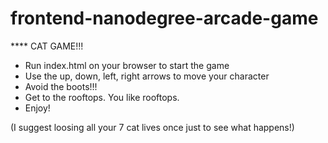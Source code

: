 frontend-nanodegree-arcade-game
===============================

**** CAT GAME!!!

- Run index.html on your browser to start the game
- Use the up, down, left, right arrows to move your character
- Avoid the boots!!!
- Get to the rooftops. You like rooftops.
- Enjoy!


(I suggest loosing all your 7 cat lives once just to see what happens!)


